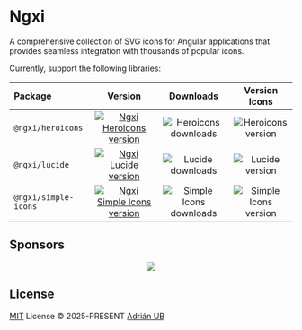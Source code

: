 # Ngxi

A comprehensive collection of SVG icons for Angular applications that provides seamless integration with thousands of popular icons.

Currently, support the following libraries:

| Package | Version | Downloads | Version Icons |
| :-- | :-: | :-: | :-: |
| `@ngxi/heroicons` | [![Ngxi Heroicons version][heroicons-ngxi-version-src]][heroicons-ngxi-href] | ![Heroicons downloads][heroicons-ngxi-downloads-src] | ![Heroicons version][heroicons-internal-version-src] |
| `@ngxi/lucide` | [![Ngxi Lucide version][lucide-ngxi-version-src]][lucide-ngxi-href] | ![Lucide downloads][lucide-ngxi-downloads-src] | ![Lucide version][lucide-internal-version-src] |
| `@ngxi/simple-icons` | [![Ngxi Simple Icons version][simple-icons-ngxi-version-src]][simple-icons-ngxi-href] | ![Simple Icons downloads][simple-icons-ngxi-downloads-src] | ![Simple Icons version][simple-icons-internal-version-src] |

## Sponsors

<p align="center">
  <a href="https://cdn.jsdelivr.net/gh/adrian-ub/static/sponsors.svg">
    <img src='https://cdn.jsdelivr.net/gh/adrian-ub/static/sponsors.svg'/>
  </a>
</p>

## License

[MIT](./LICENSE) License © 2025-PRESENT [Adrián UB](https://github.com/adrian-ub)

[lucide-ngxi-version-src]: https://img.shields.io/npm/v/@ngxi/lucide?style=flat&colorA=080f12&colorB=1fa669
[lucide-ngxi-href]: https://www.npmjs.com/package/@ngxi/lucide
[lucide-ngxi-downloads-src]: https://img.shields.io/npm/dm/@ngxi/lucide?style=flat&colorA=080f12&colorB=1fa669
[lucide-ngxi-downloads-href]: https://www.npmjs.com/package/@ngxi/lucide
[lucide-internal-version-src]: https://img.shields.io/badge/dynamic/yaml?url=https://raw.githubusercontent.com/adrian-ub/ngxi/main/pnpm-lock.yaml&query=$.importers..devDependencies.lucide-static.version&label=lucide&style=flat&labelColor=080f12&color=1fa669

[simple-icons-ngxi-version-src]: https://img.shields.io/npm/v/@ngxi/simple-icons?style=flat&colorA=080f12&colorB=1fa669
[simple-icons-ngxi-href]: https://www.npmjs.com/package/@ngxi/simple-icons
[simple-icons-ngxi-downloads-src]: https://img.shields.io/npm/dm/@ngxi/simple-icons?style=flat&colorA=080f12&colorB=1fa669
[simple-icons-ngxi-downloads-href]: https://www.npmjs.com/package/@ngxi/simple-icons
[simple-icons-internal-version-src]: https://img.shields.io/badge/dynamic/yaml?url=https://raw.githubusercontent.com/adrian-ub/ngxi/main/pnpm-lock.yaml&query=$.importers..devDependencies.simple-icons.version&label=simple-icons&style=flat&labelColor=080f12&color=1fa669

[heroicons-ngxi-version-src]: https://img.shields.io/npm/v/@ngxi/heroicons?style=flat&colorA=080f12&colorB=1fa669
[heroicons-ngxi-href]: https://www.npmjs.com/package/@ngxi/heroicons
[heroicons-ngxi-downloads-src]: https://img.shields.io/npm/dm/@ngxi/heroicons?style=flat&colorA=080f12&colorB=1fa669
[heroicons-ngxi-downloads-href]: https://www.npmjs.com/package/@ngxi/heroicons
[heroicons-internal-version-src]: https://img.shields.io/badge/dynamic/yaml?url=https://raw.githubusercontent.com/adrian-ub/ngxi/main/pnpm-lock.yaml&query=$.importers..devDependencies.heroicons.version&label=heroicons&style=flat&labelColor=080f12&color=1fa669
